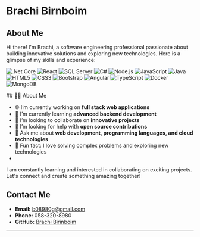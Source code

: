 
# Brachi Birnboim

## About Me

Hi there! I'm Brachi, a software engineering professional passionate about building innovative solutions and exploring new technologies. Here is a glimpse of my skills and experience:
<p>
   <img src="https://img.icons8.com/color/48/000000/net-framework.png" alt=".Net Core" />
    <img src="https://img.icons8.com/color/48/000000/react-native.png" alt="React" />
  <img src="https://img.icons8.com/color/48/000000/microsoft-sql-server.png" alt="SQL Server" />
  <img src="https://img.icons8.com/color/48/000000/c-sharp-logo.png" alt="C#" />
  <img src="https://img.icons8.com/color/48/000000/nodejs.png" alt="Node.js"/> <img src="https://img.icons8.com/color/48/000000/javascript.png" alt="JavaScript"/> <img src="https://img.icons8.com/color/48/000000/java-coffee-cup-logo.png" alt="Java"/> <img src="https://img.icons8.com/color/48/000000/html-5.png" alt="HTML5"/> <img src="https://img.icons8.com/color/48/000000/css3.png" alt="CSS3"/> <img src="https://img.icons8.com/color/48/000000/bootstrap.png" alt="Bootstrap"/> <img src="https://img.icons8.com/color/48/000000/angularjs.png" alt="Angular"/> <img src="https://img.icons8.com/color/48/000000/typescript.png" alt="TypeScript"/> <img src="https://img.icons8.com/color/48/000000/docker.png" alt="Docker"/>  <img src="https://img.icons8.com/color/48/000000/mongodb.png" alt="MongoDB"/>

 
</p>
## 👩‍💻 About Me

- 🌐 I’m currently working on **full stack web applications**
- 🌱 I’m currently learning **advanced backend development**
- 🚀 I’m looking to collaborate on **innovative projects**
- 🤝 I’m looking for help with **open source contributions**
- 💬 Ask me about **web development, programming languages, and cloud technologies**
- 🎉 Fun fact: I love solving complex problems and exploring new technologies
- 
I am constantly learning and interested in collaborating on exciting projects. Let's connect and create something amazing together!

## Contact Me

- **Email:** b08980g@gmail.com
- **Phone:** 058-320-8980
- **GitHub:** [Brachi Birinboim](https://github.com/BrachiBirinboim)

---

